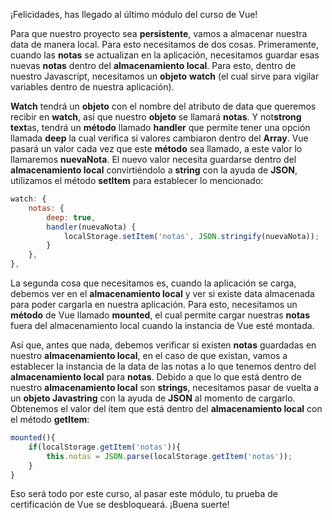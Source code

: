 ¡Felicidades, has llegado al último módulo del curso de Vue!

Para que nuestro proyecto sea **persistente**, vamos a almacenar nuestra data de manera local. Para esto necesitamos de dos cosas. Primeramente, cuando las **notas** se actualizan en la aplicación, necesitamos guardar esas nuevas **notas** dentro del **almacenamiento local**. Para esto, dentro de nuestro Javascript, necesitamos un **objeto** **watch** (el cual sirve para vigilar variables dentro de nuestra aplicación).

**Watch** tendrá un **objeto** con el nombre del atributo de data que queremos recibir en **watch**, así que nuestro **objeto** se llamará **notas**. Y not**strong text**as, tendrá un **método** llamado **handler** que permite tener una opción llamada **deep** la cual verifica si valores cambiaron dentro del **Array**. Vue pasará un valor cada vez que este **método** sea llamado, a este valor lo llamaremos **nuevaNota**. El nuevo valor necesita guardarse dentro del **almacenamiento local** convirtiéndolo a **string** con la ayuda de **JSON**, utilizamos el método **setItem** para establecer lo mencionado:

```jsx
watch: {
	notas: {
		deep: true,
		handler(nuevaNota) {
			localStorage.setItem('notas', JSON.stringify(nuevaNota));
		}
	},
},
```

La segunda cosa que necesitamos es, cuando la aplicación se carga, debemos ver en el **almacenamiento local** y ver si existe data almacenada para poder cargarla en nuestra aplicación. Para esto, necesitamos un **método** de Vue llamado **mounted**, el cual permite cargar nuestras **notas** fuera del almacenamiento local cuando la instancia de  Vue esté montada.

Así que, antes que nada, debemos verificar si existen **notas** guardadas en nuestro **almacenamiento local**, en el caso de que existan, vamos a establecer la instancia de la data de las notas a lo que tenemos dentro del **almacenamiento local** para **notas**. Debido a que lo que está dentro de nuestro **almacenamiento local** son **strings**, necesitamos pasar de vuelta a un **objeto Javastring** con la ayuda de **JSON** al momento de cargarlo. Obtenemos el valor del ítem que está dentro del **almacenamiento local** con el método **getItem**:

```jsx
mounted(){
	if(localStorage.getItem('notas')){
		this.notas = JSON.parse(localStorage.getItem('notas'));
	}
}
```

Eso será todo por este curso, al pasar este módulo, tu prueba de certificación de Vue se desbloqueará. ¡Buena suerte!
